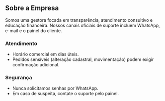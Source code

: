 ## Sobre a Empresa

Somos uma gestora focada em transparência, atendimento consultivo e educação financeira. Nossos canais oficiais de suporte incluem WhatsApp, e-mail e o painel do cliente.

### Atendimento
- Horário comercial em dias úteis.
- Pedidos sensíveis (alteração cadastral, movimentação) podem exigir confirmação adicional.

### Segurança
- Nunca solicitamos senhas por WhatsApp.
- Em caso de suspeita, contate o suporte pelo painel.


